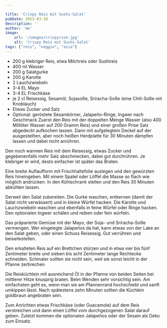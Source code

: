 ```yaml
---

title: 'Crispy Reis mit Sushi-Salat'
pubDate: 2023-03-20
description: ''
author: 'me'
image:
    url: '/images/crispyrice.jpg'
    alt: 'Crispy Reis mit Sushi-Salat'
tags: ["reis", "veggie", "asia"]
---
```

* 200 g klebriger Reis, etwa Milchreis oder Sushireis
* 400 ml Wasser
* 200 g Salatgurke
* 200 g Karotte
* 2 Lauchzwiebeln
* 3-4 EL Mayo
* 3-4 EL Frischkäse
* je 2 cl Reisessig, Sesamöl, Sojasoße, Sriracha-Soße (eine Chili-Soße mit Knoblauch)
* Etwas Zucker und Salz
* Optional: geröstete Sesamkörner, Jalapeño-Ringe, Ingwer nach Geschmack
Zuerst den Reis mit der doppelten Menge Wasser (also 400 Milliliter Wasser auf 200 Gramm Reis) und einer großen Prise Salz abgedeckt aufkochen lassen. Dann mit aufgelegtem Deckel auf der ausgestellten, aber noch heißen Herdplatte für 30 Minuten dämpfen lassen und dabei nicht anrühren.

Den noch warmen Reis mit dem Reisessig, etwas Zucker und gegebenenfalls mehr Salz abschmecken, dabei gut durchrühren. Je klebriger er wird, desto einfacher ist später das Braten.

Eine breite Auflaufform mit Frischhaltefolie auslegen und den gewürzten Reis hineingeben. Mit einem Spatel oder Löffel die Masse so flach wie möglich andrücken. In den Kühlschrank stellen und den Reis 30 Minuten abkühlen lassen.

Derweil den Salat zubereiten. Die Gurke waschen, entkernen (damit der Salat nicht verwässert) und in kleine Würfel hacken. Die Karotte und Lauchzwiebeln waschen und ebenfalls in feine Würfel oder Ringe hacken. Den optionalen Ingwer schälen und reiben oder fein würfeln.

Das präparierte Gemüse mit der Mayo, der Soja- und Sriracha-Soße vermengen. Wer eingelegte Jalapeños da hat, kann etwas von der Lake an den Salat geben, oder einen Schuss Reisessig. Gut verrühren und beiseitestellen.

Den erkalteten Reis auf ein Brettchen stürzen und in etwa vier bis fünf Zentimeter breite und sieben bis acht Zentimeter lange Rechtecke schneiden. Schmaler sollten sie nicht sein, weil sie sonst leicht in der Pfanne zerbrechen

Die Reisküchlein mit ausreichend Öl in der Pfanne von beiden Seiten bei mittlerer Hitze knusprig braten. Beim Wenden sehr vorsichtig sein. Am einfachsten geht es, wenn man sie am Pfannenrand hochschiebt und sanft umkippen lässt. Nach spätestens zehn Minuten sollten die Küchlein goldbraun angebraten sein.

Zum Anrichten etwas Frischkäse (oder Guacamole) auf dem Reis verstreichen und dann einen Löffel vom durchgezogenen Salat darauf geben. Zuletzt kommen die optionalen Jalapeños oder der Sesam als Deko zum Einsatz.